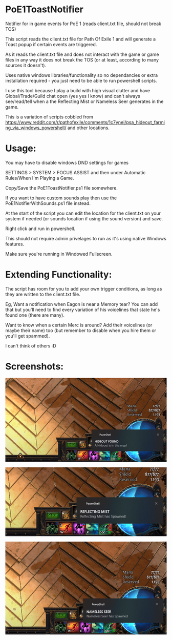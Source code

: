 # PoE1ToastNotifier
Notifier for in game events for PoE 1 (reads client.txt file, should not break TOS)

This script reads the client.txt file for Path Of Exile 1 and will generate a Toast popup if certain events are triggered.

As it reads the client.txt file and does not interact with the game or game files in any way it does not break the TOS (or at least, according to many sources it doesn't).

Uses native windows libraries/functionality so no dependancies or extra installation required - you just need to be able to run powershell scripts.

I use this tool because I play a build with high visual clutter and have Global/Trade/Guild chat open (yes yes I know) and can't always see/read/tell when a the Reflecting Mist or Nameless Seer generates in the game.

This is a variation of scripts cobbled from https://www.reddit.com/r/pathofexile/comments/1c7ynei/psa_hideout_farming_via_windows_powershell/ and other locations.

# Usage: 
You may have to disable windows DND settings for games

SETTINGS > SYSTEM > FOCUS ASSIST and then under Automatic Rules/When I'm Playing a Game.

Copy/Save the PoE1ToastNotifier.ps1 file somewhere.

If you want to have custom sounds play then use the PoE1NotifierWithSounds.ps1 file instead.

At the start of the script you can edit the location for the client.txt on your system if needed (or sounds location if using the sound version) and save.

Right click and run in powershell.

This should not require admin privelages to run as it's using native Windows features.

Make sure you're running in Windowed Fullscreen.

# Extending Functionality:
The script has room for you to add your own trigger conditions, as long as they are written to the client.txt file.  

Eg, Want a notification when Eagon is near a Memory tear? You can add that but you'll need to find every variation of his voicelines that state he's found one (there are many).

Want to know when a certain Merc is around? Add their voicelines (or maybe their name) too (but remember to disable when you hire them or you'll get spammed).

I can't think of others :D

# Screenshots:

![](https://github.com/annedobalina/PoE1ToastNotifier/blob/main/hideout.png)

![](https://github.com/annedobalina/PoE1ToastNotifier/blob/main/mist.png)

![](https://github.com/annedobalina/PoE1ToastNotifier/blob/main/seer.png)



